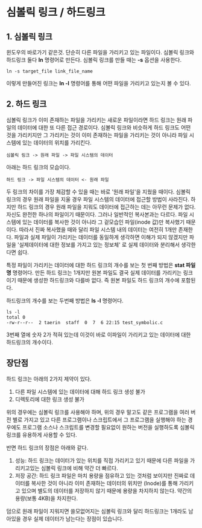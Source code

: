 # 심볼릭 링크 / 하드링크
## 1. 심볼릭 링크
윈도우의 바로가기 같은것. 단순히 다른 파일을 가리키고 있는 파일이다. 심볼릭 링크와 하드링크 둘다 __ln__ 명령어로 만든다.
심볼릭 링크를 만들 때는 __-s__ 옵션을 사용한다.

``` shell
ln -s target_file link_file_name
```

이렇게 만들어진 링크는 __ln -l__ 명령어를 통해 어떤 파일을 가리키고 있는지 볼 수 있다.

## 2. 하드 링크
심볼릭 링크가 이미 존재하는 파일을 가리키는 새로운 파일이라면 하드 링크는 원래 파일의 데이터에 대한 또 다른 접근 경로이다.
심볼릭 링크와 비슷하게 하드 링크도 어떤 것을 가리키지만 그 가리키는 것이 이미 존재하는 파일을 가리키는 것이 아니라 파일 시스템에 있는 데이터의 위치를 가리킨다.

	심볼릭 링크 -> 원래 파일 -> 파일 시스템의 데이터

아래는 하드 링크의 모습이다.

	하드 링크 -> 파일 시스템의 데이터 <- 원래 파일

두 링크의 차이를 가장 체감할 수 있을 때는 바로 '원래 파일'을 지웠을 때이다. 
심볼릭 링크의 경우 원래 파일을 지울 경우 파일 시스템의 데이터에 접근할 방법이 사라진다.  하지만
하드 링크의 경우 원래 파일을 지워도 데이터에 접근하는 데는 아무런 문제가 없다. 자신도 완전한 하나의 파일이기 때문이다.
그러나 일반적인 복사본과는 다르다. 파일 시스템에 있는 데이터를 복사한 것이 아니라 그 겉모습인 파일(inode 값)만 복사했기 때문이다.
따라서 진짜 복사했을 때와 달리 파일 시스템 내의 데이터는 여전히 1개만 존재한다. 파일과 실제 파일이 가리키는 데이터를 동일하게 생각하면 이해가 되지 않겠지만 파일을 '실제데이터에 대한 정보를 가지고 있는 정보체' 로 실제 데이터와 분리해서 생각한다면 쉽다.

특정 파일이 가리키는 데이터에 대한 하드 링크의 개수를 보는 첫 번째 방법은 __stat 파일명__ 명령어다.
만든 하드 링크는 1개지만 원본 파일도 결국 실제 데이터를 가리키는 링크이기 때문에 생성한 하드링크와 다를바 없다. 즉 원본 파일도 하드 링크의 개수에 포함된다.

하드링크의 개수를 보는 두번째 방법은 __ls -l__ 명령어다.

``` shell
ls -l
total 0
-rw-r--r--  2 taerin  staff  0  7  6 22:15 test_symbolic.c
```

3번째 열에 숫자 2가 적혀 있는데 이것이 바로 이파일이 가리키고 있는 데이터에 대한 하드링크의 개수이다.

## 장단점
하드 링크는 아래의 2가지 제약이 있다.

1. 다른 파일 시스템에 있는 데이터에 대해 하드 링크 생성 불가
2. 디렉토리에 대한 링크 생성 불가

위의 경우에는 심볼릭 링크를 사용해야 하며, 위의 경우 말고도 같은 프로그램을 여러 버전 별로 가지고 있고 다른 프로그램이나 스크립트에서 그 프로그램을 실행해야 하는 경우에도 프로그램 소스나 스크립트를 변경할 필요없이 원하는 버전을 실행하도록 심볼릭 링크를 유용하게 사용할 수 있다.

반면 하드 링크의 장점은 아래와 같다.

1. 성능: 하드 링크는 데이터가 있는 위치를 직접 가리키고 있기 때문에 다른 파일을 가리키고있는 심볼릭 링크에 비해 약간 더 빠르다.
2. 저장 공간: 하드 링크 파일은 마치 용량을 점유하고 있는 것처럼 보이지만 진짜로 데이터를 복사한 것이 아니라 이미 존재하는 데이터의 위치만 (Inode)를 통해 가리키고 있으며 별도의 데이터를 저장하지 않기 때문에 용량을 차지하지 않는다. 약간의 용량(보통 4KB)을 차지한다.

덤으로 원래 파일이 지워지면 쓸모없어지는 심볼릭 링크와 달리 하드링크는 1개라도 남아있을 경우 실제 데이터가 남는다는 장점이 있습니다.



